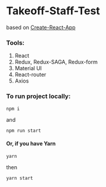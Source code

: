 # Takeoff-Staff-Test

based on [Create-React-App][df1]

### Tools:

1. React
2. Redux, Redux-SAGA, Redux-form
3. Material UI
4. React-router
5. Axios

### To run project locally:

```
npm i
```
and 

```
npm run start
```

#### Or, if you have Yarn

```
yarn
```

then

```
yarn start
```

 [df1]: <https://create-react-app.dev/>
